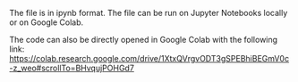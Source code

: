 The file is in ipynb format.
The file can be run on Jupyter Notebooks locally or on Google Colab.

The code can also be directly opened in Google Colab with the following link:
https://colab.research.google.com/drive/1XtxQVrgvODT3gSPEBhiBEGmV0c-z_weo#scrollTo=BHvqujPOHGd7
